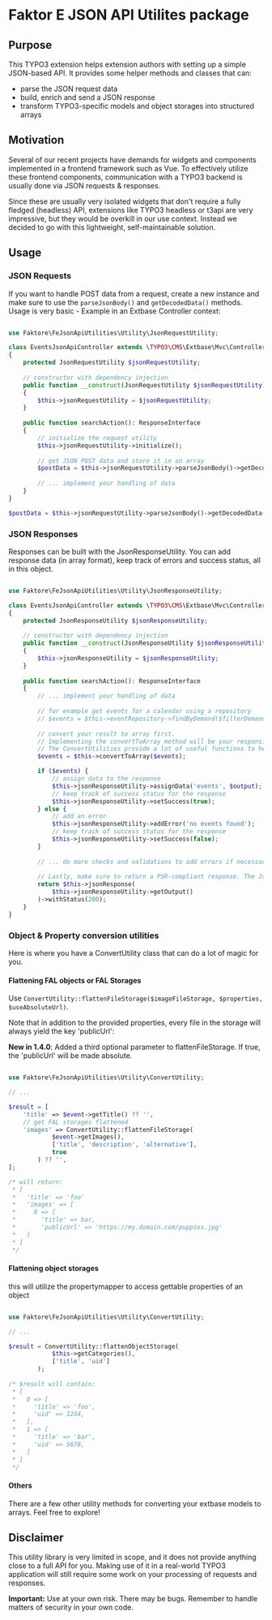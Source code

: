 # Faktor E JSON API Utilites package

## Purpose

This TYPO3 extension helps extension authors with setting up a simple JSON-based API.
It provides some helper methods and classes that can:

* parse the JSON request data
* build, enrich and send a JSON response
* transform TYPO3-specific models and object storages into structured arrays

## Motivation

Several of our recent projects have demands for widgets and components implemented in a frontend framework such as Vue.
To effectively utilize these frontend components, communication with a TYPO3 backend is usually done via JSON requests & responses.

Since these are usually very isolated widgets that don't require a fully fledged (headless) API, extensions like TYPO3 headless or 
t3api are very impressive, but they would be overkill in our use context. Instead we decided to go with this lightweight, self-maintainable solution.

## Usage

### JSON Requests

If you want to handle POST data from a request, create a new instance and make sure to use the ```parseJsonBody()``` and ```getDecodedData()``` methods.
Usage is very basic - Example in an Extbase Controller context:

```php

use Faktore\FeJsonApiUtilities\Utility\JsonRequestUtility;

class EventsJsonApiController extends \TYPO3\CMS\Extbase\Mvc\Controller\ActionController
{
    protected JsonRequestUtility $jsonRequestUtility;
    
    // constructor with dependency injection
    public function __construct(JsonRequestUtility $jsonRequestUtility)
    {
        $this->jsonRequestUtility = $jsonRequestUtility;
    }
    
    public function searchAction(): ResponseInterface
    {
        // initialize the request utility
        $this->jsonRequestUtility->initialize();
        
        // get JSON POST data and store it in an array
        $postData = $this->jsonRequestUtility->parseJsonBody()->getDecodedData();
        
        // ... implement your handling of data
    }
}

$postData = $this->jsonRequestUtility->parseJsonBody()->getDecodedData();
```

### JSON Responses

Responses can be built with the JsonResponseUtility. You can add response data (in array format), keep track of errors and success status, all in this object.

```php

use Faktore\FeJsonApiUtilities\Utility\JsonResponseUtility;

class EventsJsonApiController extends \TYPO3\CMS\Extbase\Mvc\Controller\ActionController
{
    protected JsonResponseUtility $jsonResponseUtility;
    
    // constructor with dependency injection
    public function __construct(JsonResponseUtility $jsonResponseUtility)
    {
        $this->jsonResponseUtility = $jsonResponseUtility;
    }
    
    public function searchAction(): ResponseInterface
    {
        // ... implement your handling of data
        
        // for example get events for a calendar using a repository
        // $events = $this->eventRepository->findByDemand($filterDemand);
        
        // convert your result to array first.
        // Implementing the convertToArray method will be your responsibility.
        // The ConvertUtilities provide a lot of useful functions to help with that.
        $events = $this->convertToArray($events);

        if ($events) {
            // assign data to the response
            $this->jsonResponseUtility->assignData('events', $output);
            // keep track of success status for the response
            $this->jsonResponseUtility->setSuccess(true);
        } else {
            // add an error
            $this->jsonResponseUtility->addError('no events found');
            // keep track of success status for the response
            $this->jsonResponseUtility->setSuccess(false);
        }
        
        // ... do more checks and validations to add errors if necessary.
        
        // Lastly, make sure to return a PSR-compliant response. The JsonResponse works just fine in Controller context.
        return $this->jsonResponse(
            $this->jsonResponseUtility->getOutput()
        )->withStatus(200);
    }
}

```

### Object & Property conversion utilities

Here is where you have a ConvertUtility class that can do a lot of magic for you.

#### Flattening FAL objects or FAL Storages

Use ```ConvertUtility::flattenFileStorage($imageFileStorage, $properties, $useAbsoluteUrl)```.

Note that in addition to the provided properties, every file in the storage will always yield the key 'publicUrl':

**New in 1.4.0**: Added a third optional parameter to flattenFileStorage. If true, the 'publicUrl' will be made absolute.

```php

use Faktore\FeJsonApiUtilities\Utility\ConvertUtility;

// ...

$result = [
    'title' => $event->getTitle() ?? '',
    // get FAL storages flattened
    'images' => ConvertUtility::flattenFileStorage(
            $event->getImages(),
            ['title', 'description', 'alternative'],
            true
        ) ?? '',
]; 

/* will return:
 * [
 *   'title' => 'foo'
 *   'images' => [
 *     0 => [
 *       'title' => bar,
 *       'publicUrl' => 'https://my.domain.com/puppies.jpg'
 *   ]
 * ]
 */

```

#### Flattening object storages

this will utilize the propertymapper to access gettable properties of an object

```php

use Faktore\FeJsonApiUtilities\Utility\ConvertUtility;

// ...

$result = ConvertUtility::flattenObjectStorage(
            $this->getCategories(),
            ['title', 'uid']
        );
        
/* $result will contain:
 * [
 *   0 => [
 *     'title' => 'foo',
 *     'uid' => 1234,
 *   ],
 *   1 => [
 *     'title' => 'bar',
 *     'uid' => 5678,
 *   ]
 * ]
 */

```

#### Others

There are a few other utility methods for converting your extbase models to arrays. Feel free to explore!

## Disclaimer

This utility library is very limited in scope, and it does not provide anything close to a full API for you. 
Making use of it in a real-world TYPO3 application will still require some work on your processing of requests and responses.

**Important:** Use at your own risk. There may be bugs. Remember to handle matters of security in your own code.